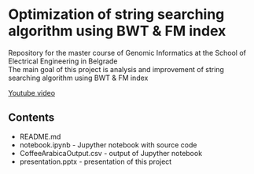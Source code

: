 # Optimization of string searching algorithm using BWT & FM index
  <p>
 <div> Repository for the master course of Genomic Informatics at the School of Electrical Engineering in Belgrade </div>
  The main goal of this project is analysis and improvement  of string searching algorithm using BWT & FM index
  <br>
  </p>
  <a href="https://www.youtube.com/embed/NyC_FMAgIP4">Youtube video</a>
  
  <h2> Contents </h2>
  <ul>
    <li>README.md</li>
    <li>notebook.ipynb - Jupyther notebook with source code</li>
    <li>CoffeeArabicaOutput.csv - output of Jupyther notebook</li>
    <li>presentation.pptx - presentation of this project</li>
       
    
</ul>



